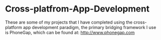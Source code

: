 # Cross-platfrom-App-Development
These are some of my projects that I have completed using the cross-platform app development paradigm, the primary bridging framework I use is PhoneGap, which can be found at: http://www.phonegap.com
